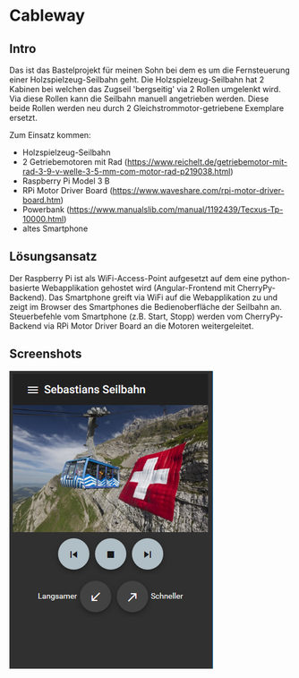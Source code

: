 # Cableway

## Intro

Das ist das Bastelprojekt für meinen Sohn bei dem es um die Fernsteuerung einer Holzspielzeug-Seilbahn geht.
Die Holzspielzeug-Seilbahn hat 2 Kabinen bei welchen das Zugseil 'bergseitig' via 2 Rollen umgelenkt wird.
Via diese Rollen kann die Seilbahn manuell angetrieben werden. Diese beide Rollen werden neu durch 2 Gleichstrommotor-getriebene Exemplare ersetzt.

Zum Einsatz kommen:

- Holzspielzeug-Seilbahn
- 2 Getriebemotoren mit Rad (https://www.reichelt.de/getriebemotor-mit-rad-3-9-v-welle-3-5-mm-com-motor-rad-p219038.html)
- Raspberry Pi Model 3 B
- RPi Motor Driver Board (https://www.waveshare.com/rpi-motor-driver-board.htm)
- Powerbank (https://www.manualslib.com/manual/1192439/Tecxus-Tp-10000.html)
- altes Smartphone

## Lösungsansatz

Der Raspberry Pi ist als WiFi-Access-Point aufgesetzt auf dem eine python-basierte Webapplikation gehostet wird (Angular-Frontend mit CherryPy-Backend).
Das Smartphone greift via WiFi auf die Webapplikation zu und zeigt im Browser des Smartphones die Bedienoberfläche der Seilbahn an.
Steuerbefehle vom Smartphone (z.B. Start, Stopp) werden vom CherryPy-Backend via RPi Motor Driver Board an die Motoren weitergeleitet.

## Screenshots

![Screenshot](/screenshots/screenshot-1.png)
